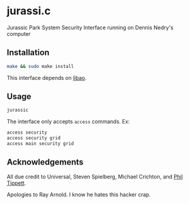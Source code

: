# jurassi.c

Jurassic Park System Security Interface running on Dennis Nedry's computer

## Installation

```bash
make && sudo make install
```

This interface depends on [libao](https://www.xiph.org/ao/).

## Usage

```bash
jurassic
```

The interface only accepts `access` commands. Ex:

```bash
access security
access security grid
access main security grid
```

## Acknowledgements

All due credit to Universal, Steven Spielberg, Michael Crichton, and [Phil Tippett](phil-tippett.png).

Apologies to Ray Arnold. I know he hates this hacker crap.
